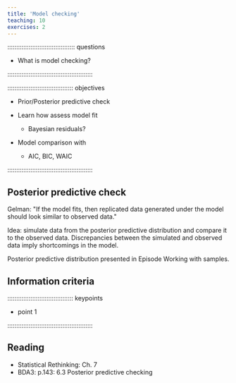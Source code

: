 ```yaml
---
title: 'Model checking'
teaching: 10
exercises: 2
---
```


:::::::::::::::::::::::::::::::::::::: questions 

- What is model checking?

::::::::::::::::::::::::::::::::::::::::::::::::

::::::::::::::::::::::::::::::::::::: objectives

- Prior/Posterior predictive check
- Learn how assess model fit
  - Bayesian residuals?
  
- Model comparison with 
  - AIC, BIC, WAIC


::::::::::::::::::::::::::::::::::::::::::::::::

## Posterior predictive check

Gelman: "If the model fits, then replicated data generated under the model should look similar to observed data."

Idea: simulate data from the posterior predictive distribution and compare it to the observed data. Discrepancies between the simulated and observed data imply shortcomings in the model. 

Posterior predictive distribution presented in Episode Working with samples. 

## Information criteria




::::::::::::::::::::::::::::::::::::: keypoints 

- point 1

::::::::::::::::::::::::::::::::::::::::::::::::



## Reading

- Statistical Rethinking: Ch. 7
- BDA3: p.143: 6.3 Posterior predictive checking
